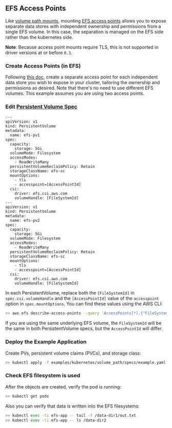 ## EFS Access Points
Like [volume path mounts](../volume_path), mounting [EFS access points](https://docs.aws.amazon.com/efs/latest/ug/efs-access-points.html) allows you to expose separate data stores with independent ownership and permissions from a single EFS volume.
In this case, the separation is managed on the EFS side rather than the kubernetes side.

**Note**: Because access point mounts require TLS, this is not supported in driver versions at or before `0.3`.

### Create Access Points (in EFS)
Following [this doc](https://docs.aws.amazon.com/efs/latest/ug/create-access-point.html), create a separate access point for each independent data store you wish to expose in your cluster, tailoring the ownership and permissions as desired.
Note that there's no need to use different EFS volumes.
This example assumes you are using two access points.

### Edit [Persistent Volume Spec](./specs/example.yaml)
```
---
apiVersion: v1
kind: PersistentVolume
metadata:
  name: efs-pv1
spec:
  capacity:
    storage: 5Gi
  volumeMode: Filesystem
  accessModes:
    - ReadWriteMany
  persistentVolumeReclaimPolicy: Retain
  storageClassName: efs-sc
  mountOptions:
    - tls
    - accesspoint=[AccessPointId]
  csi:
    driver: efs.csi.aws.com
    volumeHandle: [FileSystemId]
---
apiVersion: v1
kind: PersistentVolume
metadata:
  name: efs-pv2
spec:
  capacity:
    storage: 5Gi
  volumeMode: Filesystem
  accessModes:
    - ReadWriteMany
  persistentVolumeReclaimPolicy: Retain
  storageClassName: efs-sc
  mountOptions:
    - tls
    - accesspoint=[AccessPointId]
  csi:
    driver: efs.csi.aws.com
    volumeHandle: [FileSystemId]
```
In each PersistentVolume, replace both the `[FileSystemId]` in `spec.csi.volumeHandle` and the `[AccessPointId]` value of the `accesspoint` option in `spec.mountOptions`.
You can find these values using the AWS CLI:
```sh
>> aws efs describe-access-points --query 'AccessPoints[*].{"FileSystemId": FileSystemId, "AccessPointId": AccessPointId}'
```
If you are using the same underlying EFS volume, the `FileSystemId` will be the same in both PersistentVolume specs, but the `AccessPointId` will differ.

### Deploy the Example Application
Create PVs, persistent volume claims (PVCs), and storage class:
```sh
>> kubectl apply -f examples/kubernetes/volume_path/specs/example.yaml
```

### Check EFS filesystem is used
After the objects are created, verify the pod is running:

```sh
>> kubectl get pods
```

Also you can verify that data is written into the EFS filesystems:

```sh
>> kubectl exec -ti efs-app -- tail -f /data-dir1/out.txt
>> kubectl exec -ti efs-app -- ls /data-dir2
```
